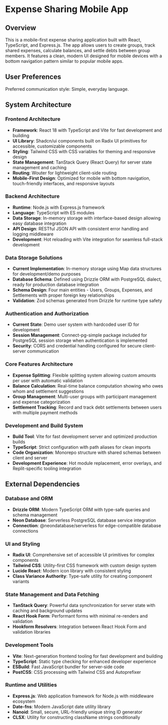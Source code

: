 # Expense Sharing Mobile App

## Overview

This is a mobile-first expense sharing application built with React, TypeScript, and Express.js. The app allows users to create groups, track shared expenses, calculate balances, and settle debts between group members. It features a clean, modern UI designed for mobile devices with a bottom navigation pattern similar to popular mobile apps.

## User Preferences

Preferred communication style: Simple, everyday language.

## System Architecture

### Frontend Architecture
- **Framework**: React 18 with TypeScript and Vite for fast development and building
- **UI Library**: Shadcn/ui components built on Radix UI primitives for accessible, customizable components
- **Styling**: Tailwind CSS with CSS variables for theming and responsive design
- **State Management**: TanStack Query (React Query) for server state management and caching
- **Routing**: Wouter for lightweight client-side routing
- **Mobile-First Design**: Optimized for mobile with bottom navigation, touch-friendly interfaces, and responsive layouts

### Backend Architecture
- **Runtime**: Node.js with Express.js framework
- **Language**: TypeScript with ES modules
- **Data Storage**: In-memory storage with interface-based design allowing easy database integration
- **API Design**: RESTful JSON API with consistent error handling and logging middleware
- **Development**: Hot reloading with Vite integration for seamless full-stack development

### Data Storage Solutions
- **Current Implementation**: In-memory storage using Map data structures for development/demo purposes
- **Database Schema**: Defined using Drizzle ORM with PostgreSQL dialect, ready for production database integration
- **Schema Design**: Four main entities - Users, Groups, Expenses, and Settlements with proper foreign key relationships
- **Validation**: Zod schemas generated from Drizzle for runtime type safety

### Authentication and Authorization
- **Current State**: Demo user system with hardcoded user ID for development
- **Session Management**: Connect-pg-simple package included for PostgreSQL session storage when authentication is implemented
- **Security**: CORS and credential handling configured for secure client-server communication

### Core Features Architecture
- **Expense Splitting**: Flexible splitting system allowing custom amounts per user with automatic validation
- **Balance Calculation**: Real-time balance computation showing who owes whom and settlement suggestions
- **Group Management**: Multi-user groups with participant management and expense categorization
- **Settlement Tracking**: Record and track debt settlements between users with multiple payment methods

### Development and Build System
- **Build Tool**: Vite for fast development server and optimized production builds
- **TypeScript**: Strict configuration with path aliases for clean imports
- **Code Organization**: Monorepo structure with shared schemas between client and server
- **Development Experience**: Hot module replacement, error overlays, and Replit-specific tooling integration

## External Dependencies

### Database and ORM
- **Drizzle ORM**: Modern TypeScript ORM with type-safe queries and schema management
- **Neon Database**: Serverless PostgreSQL database service integration
- **Connection**: @neondatabase/serverless for edge-compatible database connections

### UI and Styling
- **Radix UI**: Comprehensive set of accessible UI primitives for complex components
- **Tailwind CSS**: Utility-first CSS framework with custom design system
- **Lucide React**: Modern icon library with consistent styling
- **Class Variance Authority**: Type-safe utility for creating component variants

### State Management and Data Fetching
- **TanStack Query**: Powerful data synchronization for server state with caching and background updates
- **React Hook Form**: Performant forms with minimal re-renders and validation
- **Hookform Resolvers**: Integration between React Hook Form and validation libraries

### Development Tools
- **Vite**: Next-generation frontend tooling for fast development and building
- **TypeScript**: Static type checking for enhanced developer experience
- **ESBuild**: Fast JavaScript bundler for server-side code
- **PostCSS**: CSS processing with Tailwind CSS and Autoprefixer

### Runtime and Utilities
- **Express.js**: Web application framework for Node.js with middleware ecosystem
- **Date-fns**: Modern JavaScript date utility library
- **Nanoid**: Small, secure, URL-friendly unique string ID generator
- **CLSX**: Utility for constructing className strings conditionally